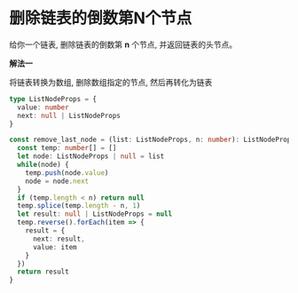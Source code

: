 # 删除链表的倒数第N个节点

  给你一个链表, 删除链表的倒数第 **n** 个节点, 并返回链表的头节点。

**解法一**

  将链表转换为数组, 删除数组指定的节点, 然后再转化为链表
```ts
type ListNodeProps = {
  value: number
  next: null | ListNodeProps
}

const remove_last_node = (list: ListNodeProps, n: number): ListNodeProps | null => {
  const temp: number[] = []
  let node: ListNodeProps | null = list
  while(node) {
    temp.push(node.value)
    node = node.next
  }
  if (temp.length < n) return null
  temp.splice(temp.length - n, 1)
  let result: null | ListNodeProps = null
  temp.reverse().forEach(item => {
    result = {
      next: result, 
      value: item
    }
  })
  return result
}
```